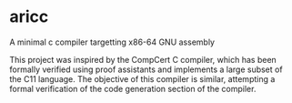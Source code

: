 # aricc

A minimal c compiler targetting x86-64 GNU assembly

This project was inspired by the CompCert C compiler, which has been formally
verified using proof assistants and implements a large subset of the C11
language. The objective of this compiler is similar, attempting a formal
verification of the code generation section of the compiler.

